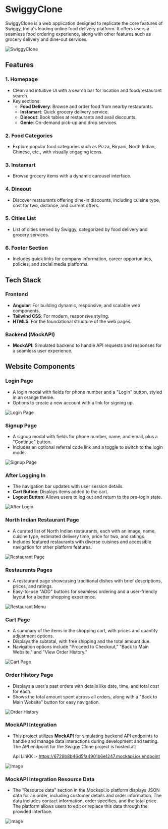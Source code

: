 # SwiggyClone

SwiggyClone is a web application designed to replicate the core features of Swiggy, India's leading online food delivery platform. It offers users a seamless food ordering experience, along with other features such as grocery delivery and dine-out services.

![SwiggyClone](https://github.com/user-attachments/assets/ed95c91a-a885-48fa-a2c7-5dae0facbee8)

## Features

### 1. **Homepage**
   - Clean and intuitive UI with a search bar for location and food/restaurant search.
   - Key sections:
     - **Food Delivery**: Browse and order food from nearby restaurants.
     - **Instamart**: Quick grocery delivery service.
     - **Dineout**: Book tables at restaurants and avail discounts.
     - **Genie**: On-demand pick-up and drop services.

### 2. **Food Categories**
   - Explore popular food categories such as Pizza, Biryani, North Indian, Chinese, etc., with visually engaging icons.

### 3. **Instamart**
   - Browse grocery items with a dynamic carousel interface.

### 4. **Dineout**
   - Discover restaurants offering dine-in discounts, including cuisine type, cost for two, distance, and current offers.

### 5. **Cities List**
   - List of cities served by Swiggy, categorized by food delivery and grocery services.

### 6. **Footer Section**
   - Includes quick links for company information, career opportunities, policies, and social media platforms.

## Tech Stack

### Frontend
   - **Angular**: For building dynamic, responsive, and scalable web components.
   - **Tailwind CSS**: For modern, responsive styling.
   - **HTML5**: For the foundational structure of the web pages.

### Backend (MockAPI)
   - **MockAPI**: Simulated backend to handle API requests and responses for a seamless user experience.

## Website Components

### **Login Page**
   - A login modal with fields for phone number and a "Login" button, styled in an orange theme.
   - Options to create a new account with a link for signing up.

   ![Login Page](https://github.com/user-attachments/assets/00d13d26-ef55-430c-9586-7c09ea9d145e)

### **Signup Page**
   - A signup modal with fields for phone number, name, and email, plus a "Continue" button.
   - Includes an optional referral code link and a toggle to switch to the login mode.

   ![Signup Page](https://github.com/user-attachments/assets/a32cd946-7b7f-482b-b7f9-6d233a410b12)

### **After Logging In**
   - The navigation bar updates with user session details.
   - **Cart Button**: Displays items added to the cart.
   - **Logout Button**: Allows users to log out and return to the pre-login state.

   ![After Login](https://github.com/user-attachments/assets/36552c21-e258-4183-a1ea-c7c2facfea51)

### **North Indian Restaurant Page**
   - A curated list of North Indian restaurants, each with an image, name, cuisine type, estimated delivery time, price for two, and ratings.
   - Includes featured restaurants with diverse cuisines and accessible navigation for other platform features.

   ![Restaurant Page](https://github.com/user-attachments/assets/ae10721f-c5a1-4abb-9dcd-70f1c8fdd7b2)

### **Restaurants Pages**
   - A restaurant page showcasing traditional dishes with brief descriptions, prices, and ratings.
   - Easy-to-use "ADD" buttons for seamless ordering and a user-friendly layout for a better shopping experience.

   ![Restaurant Menu](https://github.com/user-attachments/assets/d3a7caa1-9f88-4782-85fe-6bd3af80eaea)

### **Cart Page**
   - A summary of the items in the shopping cart, with prices and quantity adjustment options.
   - Displays the subtotal, with free shipping and the total amount due.
   - Navigation options include "Proceed to Checkout," "Back to Main Website," and "View Order History."

   ![Cart Page](https://github.com/user-attachments/assets/6d03a557-534d-4c32-a135-7551269f4c05)

### **Order History Page**
   - Displays a user's past orders with details like date, time, and total cost for each.
   - Shows the total amount spent across all orders, along with a "Back to Main Website" button for easy navigation.

   ![Order History](https://github.com/user-attachments/assets/c804874e-d759-4c8c-bcee-bea229c24a04)

### MockAPI Integration
   - This project utilizes **MockAPI** for simulating backend API endpoints to handle and manage data interactions during development and testing. The API endpoint for the        Swiggy Clone project is hosted at:

     Api LinKK :- https://6729b8b46d5fa4901b6e1247.mockapi.io/:endpoint

   ![image](https://github.com/user-attachments/assets/43821ef0-87ec-4a2e-8ea9-bbc5010aad79)

### MockAPI Integration Resource Data
   - The "Resource data" section in the Mockapi.io platform displays JSON data for an order, including customer details and order information. The data includes contact           information, order specifics, and the total price. The platform allows users to edit or replace this data through the provided interface.

   ![image](https://github.com/user-attachments/assets/8f633631-21ea-4534-abf4-4276a160dc33)




